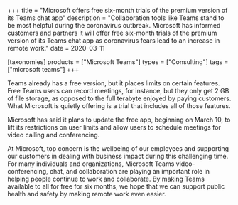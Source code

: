 +++
title = "Microsoft offers free six-month trials of the premium version of its Teams chat app"
description = "Collaboration tools like Teams stand to be most helpful during the coronavirus outbreak. Microsoft has informed customers and partners it will offer free six-month trials of the premium version of its Teams chat app as coronavirus fears lead to an increase in remote work."
date = 2020-03-11

[taxonomies]
products = ["Microsoft Teams"]
types = ["Consulting"]
tags = ["microsoft teams"]
+++

Teams already has a free version, but it places limits on certain
features. Free Teams users can record meetings, for instance, but they
only get 2 GB of file storage, as opposed to the full terabyte enjoyed
by paying customers. What Microsoft is quietly offering is a trial that
includes all of those features.

Microsoft has said it plans to update the free app, beginning on March
10, to lift its restrictions on user limits and allow users to schedule
meetings for video calling and conferencing.

At Microsoft, top concern is the wellbeing of our employees and
supporting our customers in dealing with business impact during this
challenging time. For many individuals and organizations, Microsoft
Teams video-conferencing, chat, and collaboration are playing an
important role in helping people continue to work and collaborate. By
making Teams available to all for free for six months, we hope that we
can support public health and safety by making remote work even easier.
